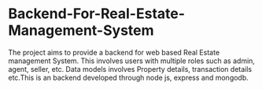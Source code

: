 # Backend-For-Real-Estate-Management-System
The project aims to provide a backend for web based Real Estate management System. This involves users with multiple roles such as admin, agent, seller, etc. Data models involves Property details, transaction details etc.This is an backend developed through node js, express and mongodb.  
